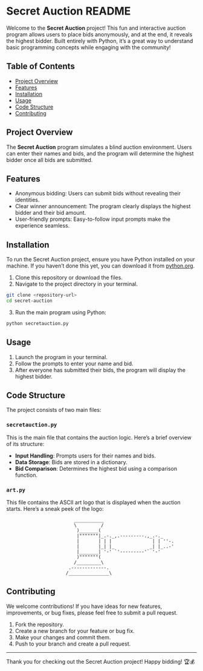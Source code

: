 # Secret Auction README

Welcome to the **Secret Auction** project! This fun and interactive auction program allows users to place bids anonymously, and at the end, it reveals the highest bidder. Built entirely with Python, it’s a great way to understand basic programming concepts while engaging with the community!

## Table of Contents
- [Project Overview](#project-overview)
- [Features](#features)
- [Installation](#installation)
- [Usage](#usage)
- [Code Structure](#code-structure)
- [Contributing](#contributing)

## Project Overview

The **Secret Auction** program simulates a blind auction environment. Users can enter their names and bids, and the program will determine the highest bidder once all bids are submitted. 

## Features
- Anonymous bidding: Users can submit bids without revealing their identities.
- Clear winner announcement: The program clearly displays the highest bidder and their bid amount.
- User-friendly prompts: Easy-to-follow input prompts make the experience seamless.

## Installation

To run the Secret Auction project, ensure you have Python installed on your machine. If you haven’t done this yet, you can download it from [python.org](https://www.python.org/downloads/).

1. Clone this repository or download the files.
2. Navigate to the project directory in your terminal.

```bash
git clone <repository-url>
cd secret-auction
```

3. Run the main program using Python:

```bash
python secretauction.py
```

## Usage

1. Launch the program in your terminal.
2. Follow the prompts to enter your name and bid.
3. After everyone has submitted their bids, the program will display the highest bidder.

## Code Structure

The project consists of two main files:

### `secretauction.py`

This is the main file that contains the auction logic. Here’s a brief overview of its structure:

- **Input Handling**: Prompts users for their names and bids.
- **Data Storage**: Bids are stored in a dictionary.
- **Bid Comparison**: Determines the highest bid using a comparison function.

### `art.py`

This file contains the ASCII art logo that is displayed when the auction starts. Here’s a sneak peek of the logo:

```
                         ___________
                         \         /
                          )_______(
                          |"""""""|_.-._,.---------.,_.-._
                          |       | | |               | | ''-.
                          |       |_| |_             _| |_..-'
                          |_______| '-' `'---------'` '-'
                          )"""""""(
                         /_________\
                       .-------------.
                      /_______________\
```

## Contributing

We welcome contributions! If you have ideas for new features, improvements, or bug fixes, please feel free to submit a pull request. 

1. Fork the repository.
2. Create a new branch for your feature or bug fix.
3. Make your changes and commit them.
4. Push to your branch and create a pull request.

---

Thank you for checking out the Secret Auction project! Happy bidding! 🏆💰
